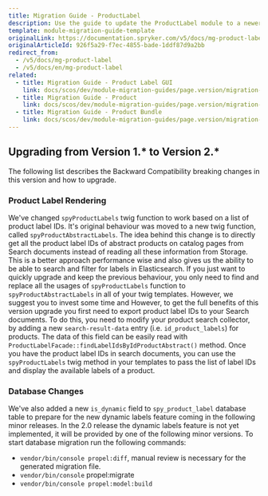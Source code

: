 ```yaml
---
title: Migration Guide - ProductLabel
description: Use the guide to update the ProductLabel module to a newer version.
template: module-migration-guide-template
originalLink: https://documentation.spryker.com/v5/docs/mg-product-label
originalArticleId: 926f5a29-f7ec-4855-bade-1ddf87d9a2bb
redirect_from:
  - /v5/docs/mg-product-label
  - /v5/docs/en/mg-product-label
related:
  - title: Migration Guide - Product Label GUI
    link: docs/scos/dev/module-migration-guides/page.version/migration-guide-productlabelgui.html
  - title: Migration Guide - Product
    link: docs/scos/dev/module-migration-guides/page.version/migration-guide-product.html
  - title: Migration Guide - Product Bundle
    link: docs/scos/dev/module-migration-guides/page.version/migration-guide-productbundle.html
---
```


## Upgrading from Version 1.* to Version 2.*
The following list describes the Backward Compatibility breaking changes in this version and how to upgrade.

### Product Label Rendering
We've changed `spyProductLabels` twig function to work based on a list of product label IDs. It's original behaviour was moved to a new twig function, called `spyProductAbstractLabels`. The idea behind this change is to directly get all the product label IDs of abstract products on catalog pages from Search documents instead of reading all these information from Storage. This is a better approach performance wise and also gives us the ability to be able to search and filter for labels in Elasticsearch.
If you just want to quickly upgrade and keep the previous behaviour, you only need to find and replace all the usages of `spyProductLabels` function to `spyProductAbstractLabels` in all of your twig templates.
However, we suggest you to invest some time and
However, to get the full benefits of this version upgrade you first need to export product label IDs to your Search documents. To do this, you need to modify your product search collector, by adding a new `search-result-data` entry (i.e. `id_product_labels`) for products. The data of this field can be easily read with `ProductLabelFacade::findLabelIdsByIdProductAbstract()` method.
Once you have the product label IDs in search documents, you can use the `spyProductLabels` twig method in your templates to pass the list of label IDs and display the available labels of a product.

### Database Changes
We've also added a new `is_dynamic` field to `spy_product_label` database table to prepare for the new dynamic labels feature coming in the following minor releases. In the 2.0 release the dynamic labels feature is not yet implemented, it will be provided by one of the following minor versions.
To start database migration run the following commands:
* `vendor/bin/console propel:diff`, manual review is necessary for the generated migration file.
* `vendor/bin/console` propel:migrate
* `vendor/bin/console propel:model:build`
